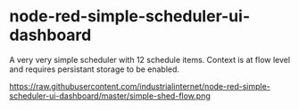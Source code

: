 # node-red-simple-scheduler-ui-dashboard

A very very simple scheduler with 12 schedule items.
Context is at flow level and requires persistant storage to be enabled.


https://raw.githubusercontent.com/industrialinternet/node-red-simple-scheduler-ui-dashboard/master/simple-shed-flow.png
